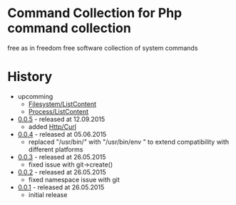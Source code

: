 # Command Collection for Php command collection

free as in freedom free software collection of system commands

# History 

* upcomming
    * [Filesystem/ListContent](https://github.com/bazzline/php_component_command/tree/master/example/Example/ls)
    * [Process/ListContent](https://github.com/bazzline/php_component_command/tree/master/example/Example/ps)
* [0.0.5](https://github.com/bazzline/php_component_command_collection/tree/0.0.5) - released at 12.09.2015
    * added [Http/Curl](https://github.com/bazzline/php_component_command_collection/blob/master/source/Net/Bazzline/Component/CommandCollection/Http/Curl.php)
* [0.0.4](https://github.com/bazzline/php_component_command_collection/tree/0.0.4) - released at 05.06.2015
    * replaced "/usr/bin/<command>" with "/usr/bin/env <command>" to extend compatibility with different platforms
* [0.0.3](https://github.com/bazzline/php_component_command_collection/tree/0.0.3) - released at 26.05.2015
    * fixed issue with git->create()
* [0.0.2](https://github.com/bazzline/php_component_command_collection/tree/0.0.2) - released at 26.05.2015
    * fixed namespace issue with git
* [0.0.1](https://github.com/bazzline/php_component_command_collection/tree/0.0.1) - released at 26.05.2015
    * initial release
